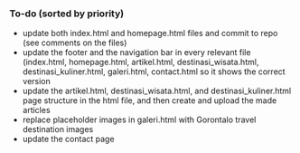 ### To-do (sorted by priority)
- update both index.html and homepage.html files and commit to repo (see comments on the files) 
- update the footer and the navigation bar in every relevant file (index.html, homepage.html, artikel.html, destinasi_wisata.html, destinasi_kuliner.html, galeri.html, contact.html so it shows the correct version
- update the artikel.html, destinasi_wisata.html, and destinasi_kuliner.html page structure in the html file, and then create and upload the made articles
- replace placeholder images in galeri.html with Gorontalo travel destination images
- update the contact page 
